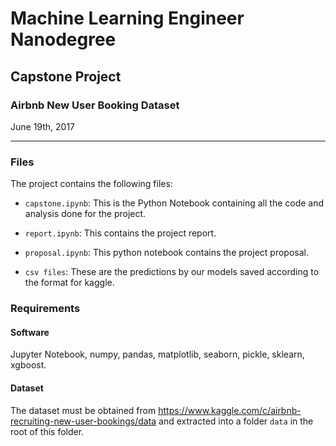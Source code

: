# Machine Learning Engineer Nanodegree
## Capstone Project
### Airbnb New  User Booking Dataset
June 19th, 2017

---

### Files

The project contains the following files:

- `capstone.ipynb`: This is the Python Notebook containing all the code and analysis done for the project.

- `report.ipynb`: This contains the project report.

- `proposal.ipynb`: This python notebook contains the project proposal.

- `csv files`: These are the predictions by our models saved according to the format for kaggle.

### Requirements

#### Software

Jupyter Notebook, numpy, pandas, matplotlib, seaborn, pickle, sklearn, xgboost.

#### Dataset

The dataset must be obtained from https://www.kaggle.com/c/airbnb-recruiting-new-user-bookings/data and extracted into a folder `data` in the root of this folder.
